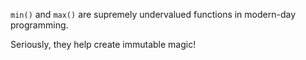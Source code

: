 
`min()` and `max()` are supremely undervalued functions in modern-day programming.

Seriously, they help create immutable magic!
